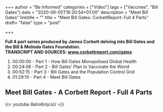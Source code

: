 +++
author = "Be Informed"
categories = ["Video"]
tags = ["Vaccines", "Bill Gates"]
date = "2020-06-05T16:20:54+01:00"
description = "Meet Bill Gates"
linktitle = ""
title = "Meet Bill Gates: CorbettReport: Full 4 Parts"
draft= "false"
type = "post"

+++


**Full 4 part series produced by James Corbett delving into Bill Gates and the Bill & Melinda Gates Foundation.  
TRANSCRIPT AND SOURCES: www.corbettreport.com/gates**

1. 00:00:00 - Part 1 - How Bill Gates Monopolised Global Health 
2. 00:24:06 - Part 2 - Bill Gates' Plan to Vaccinate the World 
3. 00:52:15 - Part 3 - Bill Gates and the Population Control Grid 
4. 01:29:10 - Part 4 - Meet Bill Gates 


## Meet Bill Gates - A Corbett Report - Full 4 Parts


{{< youtube 8alro6mjcsU >}}
